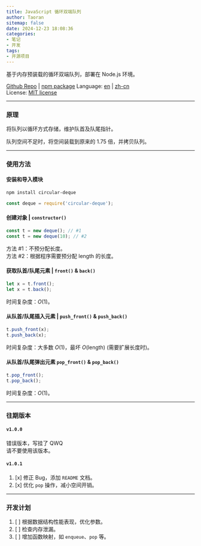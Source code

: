 ```yaml
---
title: JavaScript 循环双端队列
author: Taoran
sitemap: false
date: 2024-12-23 18:08:36
categories: 
- 笔记
- 开发
tags: 
- 开源项目
---
```


基于内存预装载的循环双端队列，部署在 Node.js 环境。

[Github Repo](https://github.com/Taoran-01/js-circular-deque) | [npm package](https://www.npmjs.com/package/circular-deque)
Language: [en](https://github.com/Taoran-01/js-circular-deque) | [zh-cn](./)  
License: [MIT license](https://github.com/Taoran-01/js-circular-deque?tab=MIT-1-ov-file)

---
### 原理
将队列以循环方式存储，维护队首及队尾指针。

队列空间不足时，将空间装载到原来的 $1.75$ 倍，并拷贝队列。

---
### 使用方法
#### 安装和导入模块
``` bash
npm install circular-deque
```
``` javascript
const deque = require('circular-deque');
```
#### 创建对象 | `constructor()`
``` javascript
const t = new deque(); // #1
const t = new deque(10); // #2
```
方法 #1：不预分配长度。  
方法 #2：根据程序需要预分配 $\text{length}$ 的长度。
#### 获取队首/队尾元素 | `front()` & `back()`
``` javascript
let x = t.front();
let x = t.back();
```
时间复杂度：$O(1)$。
#### 从队首/队尾插入元素 | `push_front()` & `push_back()`
```javascript
t.push_front(x);
t.push_back(x);
```
时间复杂度：大多数 $O(1)$，最坏 $O(\text{length})$ (需要扩展长度时)。
#### 从队首/队尾弹出元素 `pop_front()` & `pop_back()`
```javascript
t.pop_front();
t.pop_back();
```
时间复杂度：$O(1)$。

---
### 往期版本
#### `v1.0.0`
错误版本，写挂了 QWQ  
请不要使用该版本。
#### `v1.0.1`
1. [x] 修正 Bug，添加 `README` 文档。
2. [x] 优化 `pop` 操作，减小空间开销。

---
### 开发计划
1. [ ] 根据数据结构性能表现，优化参数。
2. [ ] 检查内存泄漏。
3. [ ] 增加函数映射，如 `enqueue`、`pop` 等。
